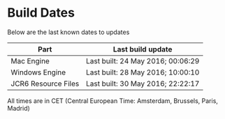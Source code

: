 # Build Dates

Below are the last known dates to updates

Part | Last build update
-----|-----
Mac Engine | Last built: 24 May 2016; 00:06:29
Windows Engine | Last built: 28 May 2016; 10:00:10
JCR6 Resource Files | Last built: 30 May 2016; 22:22:17
All times are in CET (Central European Time: Amsterdam, Brussels, Paris, Madrid)




